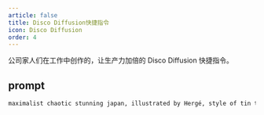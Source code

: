 ```yaml
---
article: false
title: Disco Diffusion快捷指令
icon: Disco Diffusion
order: 4
---
```


公司家人们在工作中创作的，让生产力加倍的 Disco Diffusion 快捷指令。

## prompt

```html
maximalist chaotic stunning japan, illustrated by Hergé, style of tin tin comics, pen and ink. Vintage 90's anime style.
```
